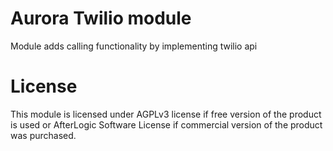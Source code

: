 # Aurora Twilio module
Module adds calling functionality by implementing twilio api

# License
This module is licensed under AGPLv3 license if free version of the product is used or AfterLogic Software License if commercial version of the product was purchased.